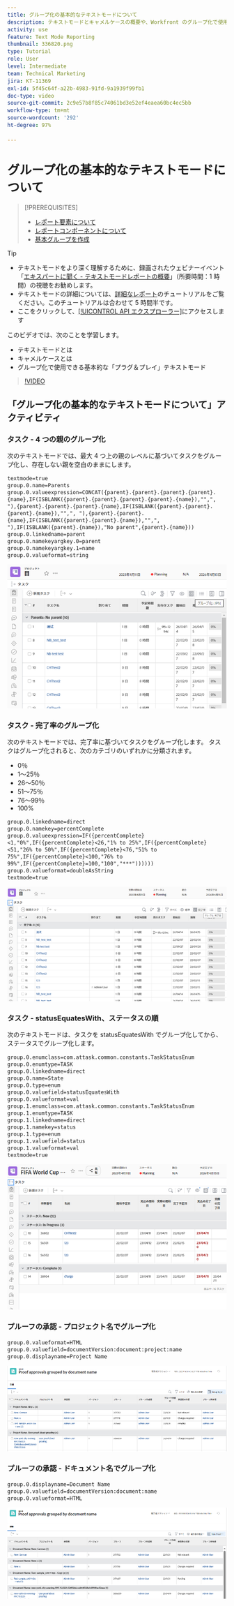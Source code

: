 ```yaml
---
title: グループ化の基本的なテキストモードについて
description: テキストモードとキャメルケースの概要や、Workfront のグループ化で使用できる基本的な「プラグ＆プレイ」テキストモードについて説明します。
activity: use
feature: Text Mode Reporting
thumbnail: 336820.png
type: Tutorial
role: User
level: Intermediate
team: Technical Marketing
jira: KT-11369
exl-id: 5f45c64f-a22b-4983-91fd-9a1939f99fb1
doc-type: video
source-git-commit: 2c9e57b8f85c74061bd3e52ef4eaea60bc4ec5bb
workflow-type: tm+mt
source-wordcount: '292'
ht-degree: 97%

---
```


# グループ化の基本的なテキストモードについて

>[!PREREQUISITES]
>
>* [レポート要素について](https://experienceleague.adobe.com/docs/workfront-learn/tutorials-workfront/reporting/basic-reporting/reporting-elements.html?lang=ja)
>* [レポートコンポーネントについて](https://experienceleague.adobe.com/docs/workfront-learn/tutorials-workfront/reporting/basic-reporting/reporting-components.html?lang=ja)
>* [基本グループを作成](https://experienceleague.adobe.com/docs/workfront-learn/tutorials-workfront/reporting/basic-reporting/create-a-basic-grouping.html?lang=ja)


>[!TIP]
>
>* テキストモードをより深く理解するために、録画されたウェビナーイベント「[エキスパートに聞く - テキストモードレポートの概要](https://experienceleague.adobe.com/docs/workfront-events/events/reporting-and-dashboards/introduction-to-text-mode-reporting.html?lang=ja)」（所要時間：1 時間）の視聴をお勧めします。
>* テキストモードの詳細については、[詳細なレポート](https://experienceleague.adobe.com/docs/workfront-learn/tutorials-workfront/reporting/advanced-reporting/welcome-to-advanced-reporting.html?lang=ja)のチュートリアルをご覧ください。このチュートリアルは合わせて 5 時間半です。
>* ここをクリックして、[[!UICONTROL API エクスプローラー]](https://developer.adobe.com/workfront/api-explorer/)にアクセスします

このビデオでは、次のことを学習します。

* テキストモードとは
* キャメルケースとは
* グループ化で使用できる基本的な「プラグ＆プレイ」テキストモード

>[!VIDEO](https://video.tv.adobe.com/v/3410641/?quality=12&learn=on)

## 「グループ化の基本的なテキストモードについて」アクティビティ

### タスク - 4 つの親のグループ化

次のテキストモードでは、最大 4 つ上の親のレベルに基づいてタスクをグループ化し、存在しない親を空白のままにします。

```
textmode=true
group.0.name=Parents
group.0.valueexpression=CONCAT({parent}.{parent}.{parent}.{parent}.{name},IF(ISBLANK({parent}.{parent}.{parent}.{parent}.{name}),"",", "),{parent}.{parent}.{parent}.{name},IF(ISBLANK({parent}.{parent}.{parent}.{name}),"",", "),{parent}.{parent}.{name},IF(ISBLANK({parent}.{parent}.{name}),"",", "),IF(ISBLANK({parent}.{name}),"No parent",{parent}.{name}))
group.0.linkedname=parent
group.0.namekeyargkey.0=parent
group.0.namekeyargkey.1=name
group.0.valueformat=string
```

![4 つ上の親でグループ化されたプロジェクトタスクを示す画面の画像](assets/4-parents-grouping.png)


### タスク - 完了率のグループ化

次のテキストモードでは、完了率に基づいてタスクをグループ化します。 タスクはグループ化されると、次のカテゴリのいずれかに分類されます。

* 0％
* 1～25％
* 26～50％
* 51～75％
* 76～99％
* 100%

```
group.0.linkedname=direct
group.0.namekey=percentComplete
group.0.valueexpression=IF({percentComplete}<1,"0%",IF({percentComplete}<26,"1% to 25%",IF({percentComplete}<51,"26% to 50%",IF({percentComplete}<76,"51% to 75%",IF({percentComplete}<100,"76% to 99%",IF({percentComplete}=100,"100","***"))))))
group.0.valueformat=doubleAsString
textmode=true
```

![完了率でグループ化されたプロジェクトタスクを示す画面の画像](assets/percent-complete-grouping.png)

### タスク - statusEquatesWith、ステータスの順

次のテキストモードは、タスクを statusEquatesWith でグループ化してから、ステータスでグループ化します。

```
group.0.enumclass=com.attask.common.constants.TaskStatusEnum
group.0.enumtype=TASK
group.0.linkedname=direct
group.0.name=State
group.0.type=enum
group.0.valuefield=statusEquatesWith
group.0.valueformat=val
group.1.enumclass=com.attask.common.constants.TaskStatusEnum
group.1.enumtype=TASK
group.1.linkedname=direct
group.1.namekey=status
group.1.type=enum
group.1.valuefield=status
group.1.valueformat=val
textmode=true
```

![statusEquatesWith でグループ化されたプロジェクトタスクを示す画面の画像](assets/status-equates-with.png)


### プルーフの承認 - プロジェクト名でグループ化

```
group.0.valueformat=HTML
group.0.valuefield=documentVersion:document:project:name
group.0.displayname=Project Name
```

![プロジェクト名でグループ化された、プルーフの承認を示す画面の画像](assets/proof-approvals-grouped-by-project-name.png)


### プルーフの承認 - ドキュメント名でグループ化

```
group.0.displayname=Document Name
group.0.valuefield=documentVersion:document:name
group.0.valueformat=HTML
```

![プロジェクト名でグループ化された、プルーフの承認を示す画面の画像](assets/proof-approvals-grouped-by-doc-name.png)

